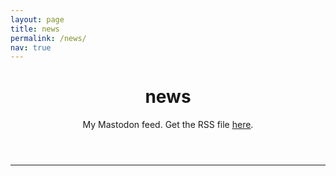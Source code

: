```yaml
---
layout: page
title: news
permalink: /news/
nav: true
---
```


<header class="post-header">
<h1 class="post-title">news</h1>
<p class="post-description">My Mastodon feed. Get the RSS file <u><a href="https://fediscience.org/@anna.rss">here</a></u>. </p>
</header>

<hr style="clear:both; color:grey;">

<!DOCTYPE html>
<html>
<head>
  <title>RSS Feed</title>
  <script src="https://code.jquery.com/jquery-3.6.0.min.js"></script>
  <style>
    .published-date {
      color: gray;
    }
    .post-separator {
      border-top: 1px solid #ccc;
      margin-top: 20px;
      padding-top: 20px;
    }
    .post-content {
      max-width: 600px; /* Adjust this value based on your column width */
      margin: 0 auto; /* To center the content */
    }
    .post-content img {
      max-width: 100%; /* Ensure images are never wider than the column */
      height: auto; /* Preserve the aspect ratio */
      display: block; /* Remove any extra spacing below the images */
      margin: 10px 0; /* Add some vertical spacing between images and text */
    }
  </style>
</head>
<body>
  <div id="rss-feed"></div>

  <script>
    $(document).ready(function() {
      var rssUrl = "https://fediscience.org/@anna.rss";
      var numOfPosts = 10;

      $.ajax(rssUrl, {
        accepts: {
          xml: "application/rss+xml"
        },
        dataType: "xml",
        success: function(data) {
          var feedItems = [];
          $(data)
            .find("item")
            .slice(0, numOfPosts)
            .each(function(index) {
              var item = $(this);
              var title = item.find("title").text();
              var link = item.find("link").text();
              var pubDate = new Date(item.find("pubDate").text());
              var description = item.find("description").text();
              var mediaUrls = []; // Array to store multiple media URLs

              item.find("media\\:content").each(function() {
                var mediaUrl = $(this).attr("url");
                mediaUrls.push(mediaUrl); // Add media URLs to the array
              });

              // Format the date and time in European format with dots
              var options = { day: "numeric", month: "numeric", year: "numeric", hour: "numeric", minute: "numeric" };
              var formattedDate = pubDate.toLocaleString("en-GB", options).replace(/\//g, '.');

              var feedItem = "<div";

              // Conditionally apply the post-separator class
              if (index > 0) {
                feedItem += " class='post-separator'";
              }

              feedItem += ">" +
                "<h3><a href='" + link + "'>" + title + "</a></h3>" +
                "<div class='post-content'>"; // Added post-content div for text and images

              // Add media if available
              if (mediaUrls.length > 0) {
                mediaUrls.forEach(function(mediaUrl) {
                  feedItem += "<img src='" + mediaUrl + "' alt='Post Image'>";
                });
              }

              feedItem += "<p>" + description + "</p>" +
                "<p class='published-date'>Published: " + formattedDate + "</p>" +
                "</div>" + // Close post-content div
                "</div>"; // Close post-separator div

              feedItems.push(feedItem);
            });

          $("#rss-feed").html(feedItems.join(""));
        }
      });
    });
  </script>
</body>
</html>
